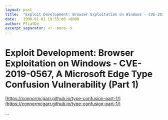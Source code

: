 ```yaml
---
layout: post
title:  "Exploit Development: Browser Exploitation on Windows - CVE-2019-0567, A Microsoft Edge Type Confusion Vulnerability (Part 1)"
date:   1990-01-01 19:55:00 +0000
author: PfiatDe
excerpt_separator: <!--more-->
---
```


# Exploit Development: Browser Exploitation on Windows - CVE-2019-0567, A Microsoft Edge Type Confusion Vulnerability (Part 1)
[https://connormcgarr.github.io/type-confusion-part-1/](https://connormcgarr.github.io/type-confusion-part-1/)

...
<!--more-->

